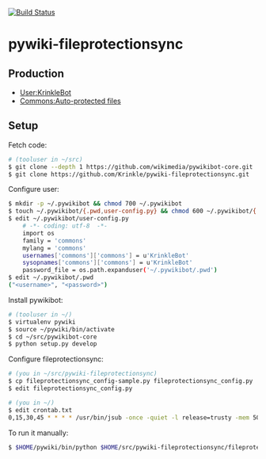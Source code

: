 [![Build Status](https://travis-ci.org/Krinkle/pywiki-fileprotectionsync.svg?branch=master)](https://travis-ci.org/Krinkle/pywiki-fileprotectionsync)

# pywiki-fileprotectionsync

## Production

* [User:KrinkleBot](https://commons.wikimedia.org/wiki/User:KrinkleBot)
* [Commons:Auto-protected files](https://commons.wikimedia.org/wiki/Commons:Auto-protected_files)


## Setup

Fetch code:

```bash
# (tooluser in ~/src)
$ git clone --depth 1 https://github.com/wikimedia/pywikibot-core.git
$ git clone https://github.com/Krinkle/pywiki-fileprotectionsync.git
```

Configure user:

```bash
$ mkdir -p ~/.pywikibot && chmod 700 ~/.pywikibot
$ touch ~/.pywikibot/{.pwd,user-config.py} && chmod 600 ~/.pywikibot/{.pwd,user-config.py}
$ edit ~/.pywikibot/user-config.py
	# -*- coding: utf-8  -*-
	import os
	family = 'commons'
	mylang = 'commons'
	usernames['commons']['commons'] = u'KrinkleBot'
	sysopnames['commons']['commons'] = u'KrinkleBot'
	password_file = os.path.expanduser('~/.pywikibot/.pwd')
$ edit ~/.pywikibot/.pwd
("<username>", "<password>")
```

Install pywikibot:

```bash
# (tooluser in ~/)
$ virtualenv pywiki
$ source ~/pywiki/bin/activate
$ cd ~/src/pywikibot-core
$ python setup.py develop
```

Configure fileprotectionsync:

```bash
# (you in ~/src/pywiki-fileprotectionsync)
$ cp fileprotectionsync_config-sample.py fileprotectionsync_config.py
$ edit fileprotectionsync_config.py

# (you in ~/)
$ edit crontab.txt
0,15,30,45 * * * * /usr/bin/jsub -once -quiet -l release=trusty -mem 500m -N fileprotectionsync $HOME/pywiki/bin/python $HOME/src/pywiki-fileprotectionsync/fileprotectionsync.py
```

To run it manually:

```bash
$ $HOME/pywiki/bin/python $HOME/src/pywiki-fileprotectionsync/fileprotectionsync.py
```
